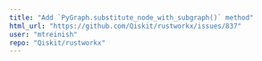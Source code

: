```yaml
---
title: "Add `PyGraph.substitute_node_with_subgraph()` method"
html_url: "https://github.com/Qiskit/rustworkx/issues/837"
user: "mtreinish"
repo: "Qiskit/rustworkx"
---
```


